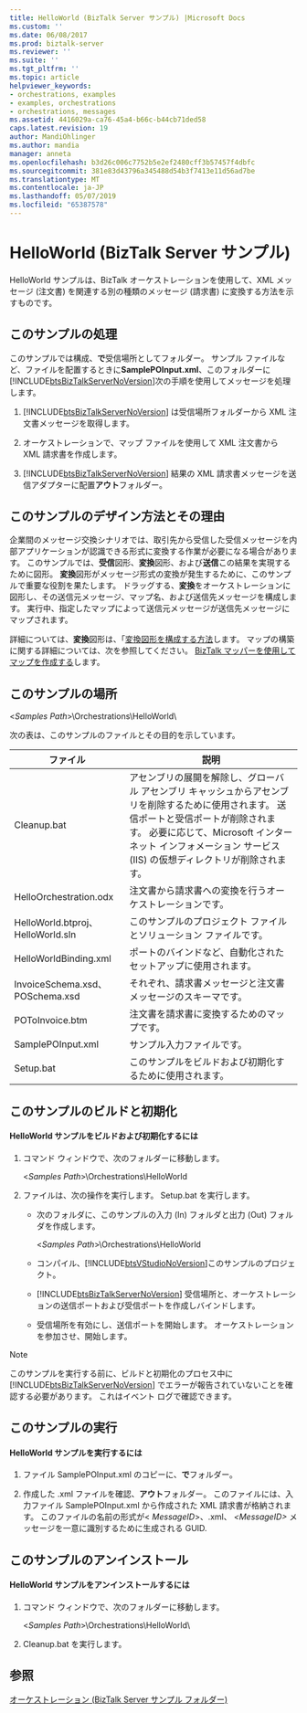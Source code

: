 ```yaml
---
title: HelloWorld (BizTalk Server サンプル) |Microsoft Docs
ms.custom: ''
ms.date: 06/08/2017
ms.prod: biztalk-server
ms.reviewer: ''
ms.suite: ''
ms.tgt_pltfrm: ''
ms.topic: article
helpviewer_keywords:
- orchestrations, examples
- examples, orchestrations
- orchestrations, messages
ms.assetid: 4416029a-ca76-45a4-b66c-b44cb71ded58
caps.latest.revision: 19
author: MandiOhlinger
ms.author: mandia
manager: anneta
ms.openlocfilehash: b3d26c006c7752b5e2ef2480cff3b57457f4dbfc
ms.sourcegitcommit: 381e83d43796a345488d54b3f7413e11d56ad7be
ms.translationtype: MT
ms.contentlocale: ja-JP
ms.lasthandoff: 05/07/2019
ms.locfileid: "65387578"
---
```

# <a name="helloworld-biztalk-server-sample"></a>HelloWorld (BizTalk Server サンプル)
HelloWorld サンプルは、BizTalk オーケストレーションを使用して、XML メッセージ (注文書) を関連する別の種類のメッセージ (請求書) に変換する方法を示すものです。  
  
## <a name="what-this-sample-does"></a>このサンプルの処理  
 このサンプルでは構成、**で**受信場所としてフォルダー。 サンプル ファイルなど、ファイルを配置するときに**SamplePOInput.xml**、このフォルダーに[!INCLUDE[btsBizTalkServerNoVersion](../includes/btsbiztalkservernoversion-md.md)]次の手順を使用してメッセージを処理します。  
  
1. [!INCLUDE[btsBizTalkServerNoVersion](../includes/btsbiztalkservernoversion-md.md)] は受信場所フォルダーから XML 注文書メッセージを取得します。  
  
2. オーケストレーションで、マップ ファイルを使用して XML 注文書から XML 請求書を作成します。  
  
3. [!INCLUDE[btsBizTalkServerNoVersion](../includes/btsbiztalkservernoversion-md.md)] 結果の XML 請求書メッセージを送信アダプターに配置**アウト**フォルダー。  
  
## <a name="how-this-sample-is-designed-and-why"></a>このサンプルのデザイン方法とその理由  
 企業間のメッセージ交換シナリオでは、取引先から受信した受信メッセージを内部アプリケーションが認識できる形式に変換する作業が必要になる場合があります。 このサンプルでは、**受信**図形、**変換**図形、および**送信**この結果を実現するために図形。 **変換**図形がメッセージ形式の変換が発生するために、このサンプルで重要な役割を果たします。 ドラッグする、**変換**をオーケストレーションに図形し、その送信元メッセージ、マップ名、および送信先メッセージを構成します。 実行中、指定したマップによって送信元メッセージが送信先メッセージにマップされます。  
  
 詳細については、**変換**図形は、「[変換図形を構成する方法](../core/how-to-configure-the-transform-shape.md)します。 マップの構築に関する詳細については、次を参照してください。 [BizTalk マッパーを使用してマップを作成する](../core/creating-maps-using-biztalk-mapper.md)します。  
  
## <a name="where-to-find-this-sample"></a>このサンプルの場所  
 \<*Samples Path*\>\Orchestrations\HelloWorld\  
  
 次の表は、このサンプルのファイルとその目的を示しています。  
  
|ファイル|説明|  
|---------------|-----------------|  
|Cleanup.bat|アセンブリの展開を解除し、グローバル アセンブリ キャッシュからアセンブリを削除するために使用されます。 送信ポートと受信ポートが削除されます。 必要に応じて、Microsoft インターネット インフォメーション サービス (IIS) の仮想ディレクトリが削除されます。|  
|HelloOrchestration.odx|注文書から請求書への変換を行うオーケストレーションです。|  
|HelloWorld.btproj、HelloWorld.sln|このサンプルのプロジェクト ファイルとソリューション ファイルです。|  
|HelloWorldBinding.xml|ポートのバインドなど、自動化されたセットアップに使用されます。|  
|InvoiceSchema.xsd、POSchema.xsd|それぞれ、請求書メッセージと注文書メッセージのスキーマです。|  
|POToInvoice.btm|注文書を請求書に変換するためのマップです。|  
|SamplePOInput.xml|サンプル入力ファイルです。|  
|Setup.bat|このサンプルをビルドおよび初期化するために使用されます。|  
  
## <a name="building-and-initializing-this-sample"></a>このサンプルのビルドと初期化  
  
#### <a name="to-build-and-initialize-the-helloworld-sample"></a>HelloWorld サンプルをビルドおよび初期化するには  
  
1. コマンド ウィンドウで、次のフォルダーに移動します。  
  
    \<*Samples Path*\>\Orchestrations\HelloWorld  
  
2. ファイルは、次の操作を実行します。 Setup.bat を実行します。  
  
   - 次のフォルダに、このサンプルの入力 (In) フォルダと出力 (Out) フォルダを作成します。  
  
      \<*Samples Path*\>\Orchestrations\HelloWorld  
  
   - コンパイル、[!INCLUDE[btsVStudioNoVersion](../includes/btsvstudionoversion-md.md)]このサンプルのプロジェクト。  
  
   - [!INCLUDE[btsBizTalkServerNoVersion](../includes/btsbiztalkservernoversion-md.md)] 受信場所と、オーケストレーションの送信ポートおよび受信ポートを作成しバインドします。  
  
   - 受信場所を有効にし、送信ポートを開始します。 オーケストレーションを参加させ、開始します。  
  
> [!NOTE]
>  このサンプルを実行する前に、ビルドと初期化のプロセス中に [!INCLUDE[btsBizTalkServerNoVersion](../includes/btsbiztalkservernoversion-md.md)] でエラーが報告されていないことを確認する必要があります。 これはイベント ログで確認できます。  
  
## <a name="running-this-sample"></a>このサンプルの実行  
  
#### <a name="to-run-the-helloworld-sample"></a>HelloWorld サンプルを実行するには  
  
1.  ファイル SamplePOInput.xml のコピーに、**で**フォルダー。  
  
2.  作成した .xml ファイルを確認、**アウト**フォルダー。 このファイルには、入力ファイル SamplePOInput.xml から作成された XML 請求書が格納されます。 このファイルの名前の形式が\< *MessageID*\>、.xml、 *\<MessageID\>* メッセージを一意に識別するために生成される GUID.  
  
## <a name="uninstalling-this-sample"></a>このサンプルのアンインストール  
  
#### <a name="to-uninstall-the-helloworld-sample"></a>HelloWorld サンプルをアンインストールするには  
  
1.  コマンド ウィンドウで、次のフォルダーに移動します。  
  
     \<*Samples Path*\>\Orchestrations\HelloWorld\  
  
2.  Cleanup.bat を実行します。  
  
## <a name="see-also"></a>参照  
 [オーケストレーション (BizTalk Server サンプル フォルダー)](../core/orchestrations-biztalk-server-samples-folder.md)